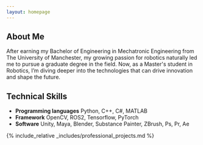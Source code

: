 ```yaml
---
layout: homepage
---
```


## About Me

After earning my Bachelor of Engineering in Mechatronic Engineering from The University of Manchester, my growing passion for robotics naturally led me to pursue a graduate degree in the field. Now, as a Master's student in Robotics, I’m diving deeper into the technologies that can drive innovation and shape the future.

## Technical Skills

- **Programming languages**  Python, C++, C#, MATLAB
- **Framework**  OpenCV, ROS2, Tensorflow, PyTorch
- **Software**  Unity, Maya, Blender, Substance Painter, ZBrush, Ps, Pr, Ae


{% include_relative _includes/professional_projects.md %}






